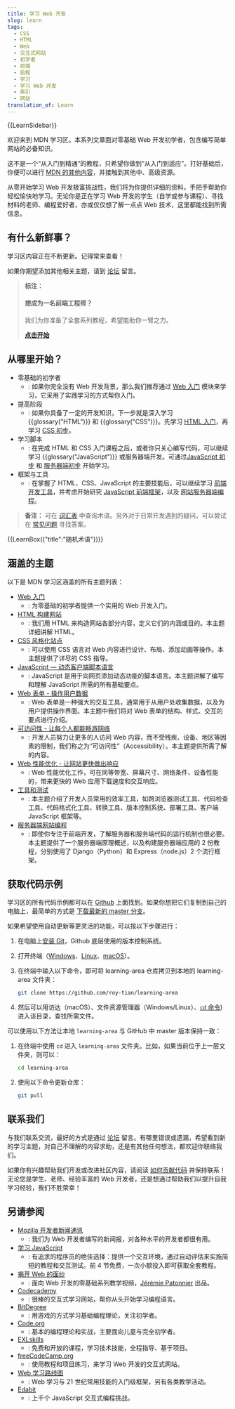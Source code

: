 ```yaml
---
title: 学习 Web 开发
slug: learn
tags:
  - CSS
  - HTML
  - Web
  - 交互式网站
  - 初学者
  - 前端
  - 启程
  - 学习
  - 学习 Web 开发
  - 索引
  - 网站
translation_of: Learn
---
```


{{LearnSidebar}}

欢迎来到 MDN 学习区。本系列文章面对零基础 Web 开发初学者，包含编写简单网站的必备知识。

这不是一个“从入门到精通”的教程，只希望你做到“从入门到适应”。打好基础后，你便可以进行 [MDN 的其他内容](/zh-CN/)，并接触到其他中、高级资源。

从零开始学习 Web 开发极富挑战性，我们将为你提供详细的资料，手把手帮助你轻松愉快地学习。无论你是正在学习 Web 开发的学生（自学或参与课程）、寻找材料的老师、编程爱好者，亦或仅仅想了解一点点 Web 技术，这里都能找到所需信息。

## 有什么新鲜事？

学习区内容正在不断更新。记得常来查看！

如果你期望添加其他相关主题，请到 [论坛](https://discourse.mozilla.org/c/mdn) 留言。

> **标注：**
>
> #### 想成为一名前端工程师？
>
> 我们为你准备了全套系列教程，希望能助你一臂之力。
>
> [**点击开始**](/zh-CN/docs/Learn/Front-end_web_developer)

## 从哪里开始？

- 零基础的初学者
  - : 如果你完全没有 Web 开发背景，那么我们推荐通过 [Web 入门](/zh-CN/docs/Learn/Getting_started_with_the_web) 模块来学习，它采用了实践学习的方式帮你入门。
- 提高阶段
  - : 如果你具备了一定的开发知识，下一步就是深入学习 {{glossary("HTML")}} 和 {{glossary("CSS")}}。先学习 [HTML 入门](/zh-CN/docs/Learn/HTML/Introduction_to_HTML)，再学习 [CSS 初步](/zh-CN/docs/Learn/CSS/First_steps)。
- 学习脚本
  - : 在完成 HTML 和 CSS 入门课程之后，或者你只关心编写代码，可以继续学习 {{glossary("JavaScript")}} 或服务器端开发。可通过[JavaScript 初步](/zh-CN/docs/Learn/JavaScript/First_steps) 和 [服务器端初步](/zh-CN/docs/Learn/Server-side/First_steps) 开始学习。
- 框架与工具
  - : 在掌握了 HTML、CSS、JavaScript 的主要技能后，可以继续学习 [前端开发工具](/zh-CN/docs/Learn/Tools_and_testing/Understanding_client-side_tools)，并考虑开始研究 [ JavaScript 前端框架](/zh-CN/docs/Learn/Tools_and_testing/Client-side_JavaScript_frameworks)，以及 [网站服务器端编程](/zh-CN/docs/Learn/Server-side)。

> **备注：** 可在 [词汇表](/zh-CN/docs/Glossary) 中查询术语。另外对于日常开发遇到的疑问，可以尝试在 [常见问题](/zh-CN/docs/Learn/Common_questions) 寻找答案。

{{LearnBox({"title":"随机术语"})}}

## 涵盖的主题

以下是 MDN 学习区涵盖的所有主题列表：

- [Web 入门](/zh-CN/docs/Learn/Getting_started_with_the_web)
  - : 为零基础的初学者提供一个实用的 Web 开发入门。
- [HTML 构建网站](/zh-CN/docs/Learn/HTML)
  - : 我们用 HTML 来构造网站各部分内容，定义它们的内涵或目的。本主题详细讲解 HTML。
- [CSS 风格化站点](/zh-CN/docs/Learn/CSS)
  - : 可以使用 CSS 语言对 Web 内容进行设计、布局、添加动画等操作。本主题提供了详尽的 CSS 指导。
- [JavaScript — 动态客户端脚本语言](/zh-CN/docs/Learn/JavaScript)
  - : JavaScript 是用于向网页添加动态功能的脚本语言。本主题讲解了编写和理解 JavaScript 所需的所有基础要点。
- [Web 表单 - 操作用户数据](/zh-CN/docs/Learn/Forms)
  - : Web 表单是一种强大的交互工具，通常用于从用户处收集数据，以及为用户提供操作界面。本主题中我们将对 Web 表单的结构、样式、交互的要点进行介绍。
- [可访问性 - 让每个人都能畅游网络](/zh-CN/docs/Learn/Accessibility)
  - : 开发人员努力让更多的人访问 Web 内容，而不受残疾、设备、地区等因素的限制，我们称之为“可访问性”（Accessibility）。本主题提供所需了解的内容。
- [Web 性能优化 - 让网站更快做出响应](/zh-CN/docs/Learn/Performance)
  - : Web 性能优化工作，可在同等带宽、屏幕尺寸、网络条件、设备性能的，带来更快的 Web 应用下载速度和交互响应。
- [工具和测试](/zh-CN/docs/Learn/Tools_and_testing)
  - : 本主题介绍了开发人员常用的效率工具，如跨浏览器测试工具、代码检查工具、代码格式化工具、转换工具、版本控制系统、部署工具、客户端 JavaScript 框架等。
- [服务器端网站编程](/zh-CN/docs/Learn/Server-side)
  - : 即使你专注于前端开发，了解服务器和服务端代码的运行机制也很必要。本主题提供了一个服务器端原理概述，以及构建服务器端应用的 2 份教程，分别使用了 Django（Python）和 Express（node.js）2 个流行框架。

## 获取代码示例

学习区的所有代码示例都可以在 [Github](https://github.com/roy-tian/learning-area/) 上面找到。如果你想把它们复制到自己的电脑上，最简单的方式是 [下载最新的 master 分支](https://github.com/roy-tian/learning-area/archive/master.zip)。

如果希望使用自动更新等更灵活的功能，可以按以下步骤进行：

1. 在电脑上[安装 Git](https://git-scm.com/downloads)，Github 底层使用的版本控制系统。

2. 打开终端（[Windows](https://docs.microsoft.com/zh-cn/windows/terminal/)、[Linux](https://help.ubuntu.com/community/UsingTheTerminal)、[macOS](https://support.apple.com/zh-cn/guide/terminal/welcome/mac)）。

3. 在终端中输入以下命令，即可将 learning-area 仓库拷贝到本地的 learning-area 文件夹：

   ```bash
   git clone https://github.com/roy-tian/learning-area
   ```

4. 然后可以用访达（macOS）、文件资源管理器（Windows/Linux）、[`cd` 命令](<https://zh.wikipedia.org/wiki/Cd_(命令)>)) 进入该目录，查找所需文件。

可以使用以下方法让本地 `learning-area` 与 GitHub 中 master 版本保持一致：

1. 在终端中使用 `cd` 进入 `learning-area` 文件夹。比如，如果当前位于上一层文件夹，则可以：

   ```bash
   cd learning-area
   ```

2. 使用以下命令更新仓库：

   ```bash
   git pull
   ```

## 联系我们

与我们联系交流，最好的方式是通过 [论坛](https://discourse.mozilla.org/c/mdn) 留言。有哪里错误或遗漏，希望看到新的学习主题，对自己不理解的内容求助，还是有其他任何想法，都欢迎你联络我们。

如果你有兴趣帮助我们开发或改进社区内容，请阅读 [如何贡献代码](/zh-CN/docs/MDN/Contribute) 并保持联系！无论您是学生、老师、经验丰富的 Web 开发者，还是想通过帮助我们以提升自我学习经验，我们不胜荣幸！

## 另请参阅

- [Mozilla 开发者新闻通讯](https://www.mozilla.org/zh-CN/newsletter/developer/)
  - : 我们为 Web 开发者编写的新闻报，对各种水平的开发者都很有用。
- [学习 JavaScript](https://learnjavascript.online/)
  - : 有追求的程序员的绝佳选择：提供一个交互环境，通过自动评估来实施简短的教程和交互测试。前 4 节免费，一次小额投入即可获取全套教程。
- [揭开 Web 的面纱](https://www.youtube.com/playlist?list=PLo3w8EB99pqLEopnunz-dOOBJ8t-Wgt2g)
  - : 面向 Web 开发的零基础系列教学视频，[Jérémie Patonnier](https://twitter.com/JeremiePat) 出品。
- [Codecademy](https://www.codecademy.com/)
  - : 很棒的交互式学习网站，帮你从头开始学习编程语言。
- [BitDegree](https://www.bitdegree.org/learn/)
  - : 用游戏的方式学习基础编程理论，关注初学者。
- [Code.org](https://code.org/)
  - : 基本的编程理论和实战，主要面向儿童与完全初学者。
- [EXLskills](https://exlskills.com/learn-en/courses)
  - : 免费和开放的课程，学习技术技能，全程指导、基于项目。
- [freeCodeCamp.org](https://www.freecodecamp.org/)
  - : 使用教程和项目练习，来学习 Web 开发的交互式网站。
- [Web 学习路线图](https://foundation.mozilla.org/en/initiatives/web-literacy/core-curriculum/)
  - : Web 学习与 21 世纪常用技能的入门级框架，另有各类教学活动。
- [Edabit](https://edabit.com/challenges/javascript)
  - : 上千个 JavaScript 交互式编程挑战。
